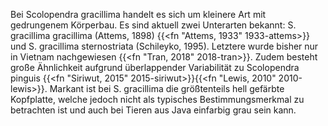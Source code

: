 Bei Scolopendra gracillima handelt es sich um kleinere Art mit gedrungenem Körperbau. Es sind aktuell zwei Unterarten bekannt: S. gracillima gracillima (Attems, 1898) {{<fn "Attems, 1933" 1933-attems>}} und S. gracillima sternostriata (Schileyko, 1995). Letztere wurde bisher nur in Vietnam nachgewiesen {{<fn "Tran, 2018" 2018-tran>}}. Zudem besteht große Ähnlichkeit aufgrund überlappender Variabilität zu Scolopendra pinguis {{<fn "Siriwut, 2015" 2015-siriwut>}}{{<fn "Lewis, 2010" 2010-lewis>}}. Markant ist bei S. gracillima die größtenteils hell gefärbte Kopfplatte, welche jedoch nicht als typisches Bestimmungsmerkmal zu betrachten ist und auch bei Tieren aus Java einfarbig grau sein kann.
